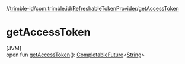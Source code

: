//[trimble-id](../../../index.md)/[com.trimble.id](../index.md)/[RefreshableTokenProvider](index.md)/[getAccessToken](get-access-token.md)

# getAccessToken

[JVM]\
open fun [getAccessToken](get-access-token.md)(): [CompletableFuture](https://docs.oracle.com/javase/8/docs/api/java/util/concurrent/CompletableFuture.html)&lt;[String](https://docs.oracle.com/javase/8/docs/api/java/lang/String.html)&gt;
